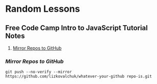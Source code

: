 # Random Lessons

## Free Code Camp Intro to JavaScript Tutorial Notes

1. [ Mirror Repos to GitHub ](#mirror-repos-to-github)

<a name="mirror-repos-to-github"></a>

### **_Mirror Repos to GitHub_**

`git push --no-verify --mirror https://github.com/lizkovalchuk/whatever-your-github repo-is.git`
